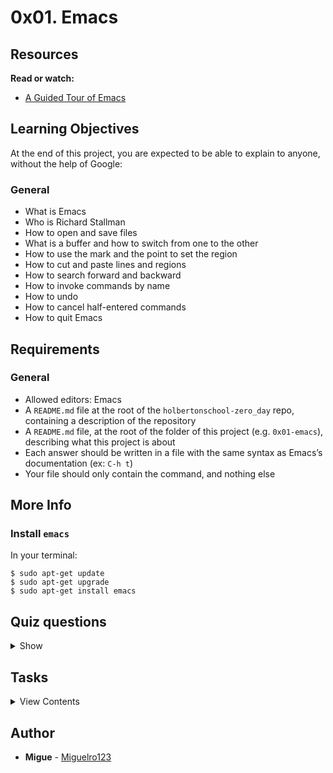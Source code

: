 # 0x01. Emacs

## Resources

**Read or watch:**

- [A Guided Tour of Emacs](https://www.gnu.org/software/emacs/tour/)

## Learning Objectives
At the end of this project, you are expected to be able to explain to anyone, without the help of Google:

### General
- What is Emacs
- Who is Richard Stallman
- How to open and save files
- What is a buffer and how to switch from one to the other
- How to use the mark and the point to set the region
- How to cut and paste lines and regions
- How to search forward and backward
- How to invoke commands by name
- How to undo
- How to cancel half-entered commands
- How to quit Emacs

## Requirements

### General
- Allowed editors: Emacs
- A `README.md` file at the root of the `holbertonschool-zero_day` repo, containing a description of the repository
- A `README.md` file, at the root of the folder of this project (e.g. `0x01-emacs`), describing what this project is about
- Each answer should be written in a file with the same syntax as Emacs’s documentation (ex: `C-h t`)
- Your file should only contain the command, and nothing else

## More Info

### Install `emacs`
In your terminal:
```
$ sudo apt-get update
$ sudo apt-get upgrade
$ sudo apt-get install emacs
```
## Quiz questions

<details>
<summary>Show</summary>

### Question #0
In Emacs’ documentation, what does `C` in a shortcut command stand for?
- [x] Command
- [x] Ctrl
- [ ] Shift + C

### Question #1
In Emacs’ documentation, what does `M` in a shortcut command stand for?
- [x] Alt
- [ ] Shift + M
- [x] Meta

### Question #2
In Emacs, a buffer is an object that a file’s text is held in.
- [x] True
- [ ] False

### Question #3
You can only have one buffer open in Emacs at a time.
- [ ] True
- [x] False

### Question #4
What question should you ask yourself first when something doesn’t work as expected?
- [x] Why?
- [ ] What can I Google to find the solution?
- [ ] Who can help me?
</details>

## Tasks

<details>
<summary>View Contents</summary>
  
### [0. Opening](./0-opening)
What is the command to open a file from within Emacs?

**Repo:**
* GitHub repository: `holbertonschool-zero_day`
* Directory: `0x01-emacs`
* File: `0-opening`

### [1. Saving](./1-saving)
What is the command to save a file?

**Repo:**
* GitHub repository: `holbertonschool-zero_day`
* Directory: `0x01-emacs`
* File: `1-saving`

### [2. Cutting](./2-cutting)
What is the command to cut an entire line?

**Repo:**
* GitHub repository: `holbertonschool-zero_day`
* Directory: `0x01-emacs`
* File: `2-cutting`

### [3. Pasting](./3-pasting)
What is the command to paste?

**Repo:**
* GitHub repository: `holbertonschool-zero_day`
* Directory: `0x01-emacs`
* File: `3-pasting`

### [4. Searching](./4-searching)
What is the command to search forward?

**Repo:**
* GitHub repository: `holbertonschool-zero_day`
* Directory: `0x01-emacs`
* File: `4-searching`

### [5. Undoing](./5-undoing)
What is the command to undo?

**Repo:**
* GitHub repository: `holbertonschool-zero_day`
* Directory: `0x01-emacs`
* File: `5-undoing`

### [6. Quitting](./6-quitting)
What is the command to quit Emacs?

**Repo:**
* GitHub repository: `holbertonschool-zero_day`
* Directory: `0x01-emacs`
* File: `6-quitting`

### [7. Tetris](./100-tetris)
What is the command to play Tetris inside Emacs?

**Repo:**
* GitHub repository: `holbertonschool-zero_day`
* Directory: `0x01-emacs`
* File: `100-tetris`

### [8. Doctor](./101-doctor)
What is the command to talk to your doctor?

**Repo:**
* GitHub repository: `holbertonschool-zero_day`
* Directory: `0x01-emacs`
* File: `101-doctor`

</details>

## Author

- **Migue** - [Miguelro123](https://github.com/Miguelro123)
